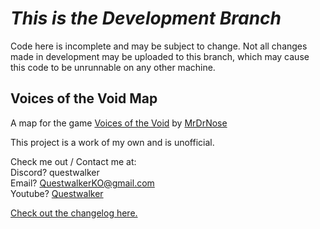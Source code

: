 # *This is the Development Branch*
Code here is incomplete and may be subject to change. Not all changes made in development may be uploaded to this branch, which may cause this code to be unrunnable on any other machine.

## Voices of the Void Map
 
A map for the game [Voices of the Void](https://mrdrnose.itch.io/votv) by [MrDrNose](https://mrdrnose.itch.io/)

This project is a work of my own and is unofficial.

Check me out / Contact me at:\
Discord? questwalker\
Email? [QuestwalkerKO@gmail.com](mailto:questwalkerko@gmail.com)\
Youtube? [Questwalker](https://www.youtube.com/channel/UCTA45ILB7_G_AlH1RfcJWxg)

[Check out the changelog here.](https://questwalker.github.io/votv-map/changelog)